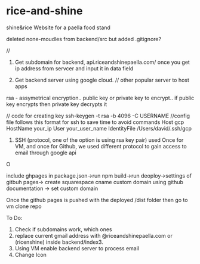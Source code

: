 # rice-and-shine

shine&rice
Website for a paella food stand

deleted none-moudles from backend/src but added .gitignore?

//

1. Get subdomain for backend, api.riceandshinepaella.com/ once you get ip address from servcer and input it in data field

2. Get backend server using google cloud.
   // other popular server to host apps

rsa - assymetrical encryption.. public key or private key to encrypt.. if public key encrypts then private key decrypts it

// code for creating key ssh-keygen -t rsa -b 4096 -C USERNAME
//config file follows this format for ssh to save time to avoid commands 
Host gcp
HostName your_ip
User your_user_name
IdentityFile /Users/david/.ssh/gcp

1. SSH (protocol, one of the option is using rsa key pair) used Once for VM, and once for Github, we used different protocol to gain access to email through google api

O


include ghpages in package.json->run npm build->run deoploy->settings of gitbuh pages-> create squarespace cname custom domain using github documentation -> set custom domain 

Once the github pages is pushed with the deployed /dist folder then go to vm
clone repo 



To Do:

1) Check if subdomains work, which ones
2) replace current gmail address with @riceandshinepaella.com or (ricenshine) inside backend/index3.
3) Using VM enable backend server to process email
4) Change Icon


